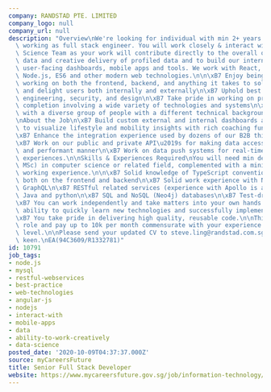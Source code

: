 ```yaml
---
company: RANDSTAD PTE. LIMITED
company_logo: null
company_url: null
description: "Overview\nWe're looking for individual with min 2+ years of experience\
  \ working as full stack engineer. You will work closely & interact with our Data\
  \ Science Team as your work will contribute directly to the overall quality of ingested\
  \ data and creative delivery of profiled data and to build our internal and external\
  \ user-facing dashboards, mobile apps and tools. We work with React, React Native,\
  \ Node.js, ES6 and other modern web technologies.\n\n\xB7 Enjoy being a generalist\
  \ working on both the frontend, backend, and anything it takes to solve problems\
  \ and delight users both internally and externally\n\xB7 Uphold best practices in\
  \ engineering, security, and design\n\xB7 Take pride in working on projects to successful\
  \ completion involving a wide variety of technologies and systems\n\xB7 Enjoy working\
  \ with a diverse group of people with a different technical background and focus\n\
  \nAbout the Job\n\xB7 Build custom external and internal dashboards and mobile apps\
  \ to visualize lifestyle and mobility insights with rich coaching functionality\n\
  \xB7 Enhance the integration experience used by dozens of our B2B third party developers\n\
  \xB7 Work on our public and private API\u2019s for making data accessible in a secure\
  \ and performant manner\n\xB7 Work on data push systems for real-time interaction\
  \ experiences.\n\nSkills & Experiences Required\nYou will need min degree (BSc or\
  \ MSc) in computer science or related field, complemented with a minimum of 2 years\
  \ working experience.\n\n\xB7 Solid knowledge of TypeScript conventions and patterns,\
  \ both on the frontend and backend\n\xB7 Solid work experience with NodeJS ecosystem\
  \ GraphQL\n\xB7 RESTful related services (experience with Apollo is a plus)\n\xB7\
  \ Java and python\n\xB7 SQL and NoSQL (Neo4j) databases\n\xB7 Test-driven design\n\
  \xB7 You can work independently and take matters into your own hands.\n\xB7 The\
  \ ability to quickly learn new technologies and successfully implement them is essential\n\
  \xB7 You take pride in delivering high quality, reusable code.\n\nThis is a PERM\
  \ role and pay up to 10k per month commensurate with your experience and competency\
  \ level.\n\nPlease send your updated CV to steve.ling@randstad.com.sg if you're\
  \ keen.\nEA(94C3609/R1332781)"
id: 10791
job_tags:
- node.js
- mysql
- restful-webservices
- best-practice
- web-technologies
- angular-js
- nodejs
- interact-with
- mobile-apps
- data
- ability-to-work-creatively
- data-science
posted_date: '2020-10-09T04:37:37.000Z'
source: myCareersFuture
title: Senior Full Stack Developer
website: https://www.mycareersfuture.gov.sg/job/information-technology/senior-full-stack-developer-randstad-f7e68fd1e95ff4d09246b62ef6a430e6
---
```

